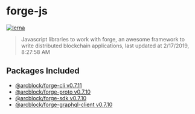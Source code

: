 # forge-js

[![lerna](https://img.shields.io/badge/maintained%20with-lerna-cc00ff.svg)](https://lernajs.io/)

> Javascript libraries to work with forge, an awesome framework to write distributed blockchain applications, last updated at 2/17/2019, 8:27:58 AM

## Packages Included

- [@arcblock/forge-cli v0.7.11](./packages/forge-cli)
- [@arcblock/forge-proto v0.7.10](./packages/forge-proto)
- [@arcblock/forge-sdk v0.7.10](./packages/forge-sdk)
- [@arcblock/forge-graphql-client v0.7.10](./packages/graphql-client)



